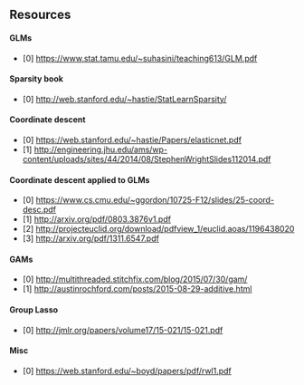 ## Resources

#### GLMs

- [0] https://www.stat.tamu.edu/~suhasini/teaching613/GLM.pdf

#### Sparsity book

- [0] http://web.stanford.edu/~hastie/StatLearnSparsity/

#### Coordinate descent

- [0] https://web.stanford.edu/~hastie/Papers/elasticnet.pdf
- [1] http://engineering.jhu.edu/ams/wp-content/uploads/sites/44/2014/08/StephenWrightSlides112014.pdf

#### Coordinate descent applied to GLMs

- [0] https://www.cs.cmu.edu/~ggordon/10725-F12/slides/25-coord-desc.pdf
- [1] http://arxiv.org/pdf/0803.3876v1.pdf
- [2] http://projecteuclid.org/download/pdfview_1/euclid.aoas/1196438020
- [3] http://arxiv.org/pdf/1311.6547.pdf

#### GAMs

- [0] http://multithreaded.stitchfix.com/blog/2015/07/30/gam/
- [1] http://austinrochford.com/posts/2015-08-29-additive.html

#### Group Lasso
- [0] http://jmlr.org/papers/volume17/15-021/15-021.pdf

#### Misc
- [0] https://web.stanford.edu/~boyd/papers/pdf/rwl1.pdf
